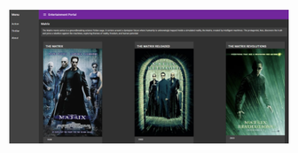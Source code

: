 ![Preview](https://github.com/shanekelly/EntertainmentPortal/blob/main/EntertainmentPortal.png?raw=true)
